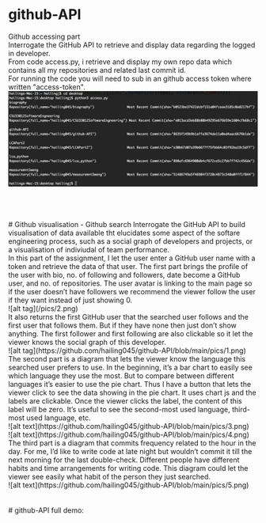# github-API

Github accessing part <br />
Interrogate the GitHub API to retrieve and display data regarding the logged in developer.<br />
From code access.py, i retrieve and display my own repo data which contains all my repositories and related last commit id. 
<br />
For running the code you will need to sub in an github access token where written "access-token".
<br />
![alt text](https://github.com/hailing045/github-API/blob/main/pics/Screenshot%202020-12-05%20at%2014.54.17.png)

<br />
<br />
<br />
# Github visualisation - Github search
Interrogate the GitHub API to build visualisation of data available tht elucidates some aspect of the softare engineering process, such as a social graph of developers and projects, or a visualisation of indiviudal of team performance.

<br />
In this part of the assignment, I let the user enter a GitHub user name with a token and retrieve the data of that user. 
The first part brings the profile of the user with bio, no. of following and followers, date become a GitHub user, and no. of repositories. The user avatar is linking to the main page so if the user doesn’t have followers we recommend the viewer follow the user if they want instead of just showing 0. 
<br />
![alt tag](/pics/2.png)
<br />
It also returns the first GitHub user that the searched user follows and the first user that follows them. But if they have none then just don’t show anything. The first follower and first following are also clickable so it let the viewer knows the social graph of this developer. 
<br />
![alt tag](https://github.com/hailing045/github-API/blob/main/pics/1.png)
<br />
The second part is a diagram that lets the viewer know the language this searched user prefers to use. In the beginning, it’s a bar chart to easily see which language they use the most. But to compare between different languages it’s easier to use the pie chart. Thus I have a button that lets the viewer click to see the data showing in the pie chart. It uses chart js and the labels are clickable. Once the viewer clicks the label, the content of this label will be zero. It’s useful to see the second-most used language, third-most used language, etc. 
<br />
![alt text](https://github.com/hailing045/github-API/blob/main/pics/3.png)

<br />
![alt text](https://github.com/hailing045/github-API/blob/main/pics/4.png)

<br />
The third part is a diagram that commits frequency related to the hour in the day. For me, I’d like to write code at late night but wouldn’t commit it till the next morning for the last double-check. Different people have different habits and time arrangements for writing code. This diagram could let the viewer see easily what habit of the person they just searched.
<br />
![alt text](https://github.com/hailing045/github-API/blob/main/pics/5.png)
<br /><br /><br />
# github-API full demo:


